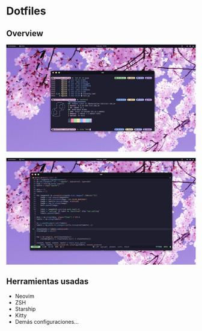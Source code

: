 # Dotfiles

## Overview

![Cargando...](https://raw.githubusercontent.com/dgox16/dotfiles/main/assets/img1.jpg)

![Cargando...](https://raw.githubusercontent.com/dgox16/dotfiles/main/assets/img2.jpg)

## Herramientas usadas

-   Neovim
-   ZSH
-   Starship
-   Kitty
-   Demás configuraciones...
